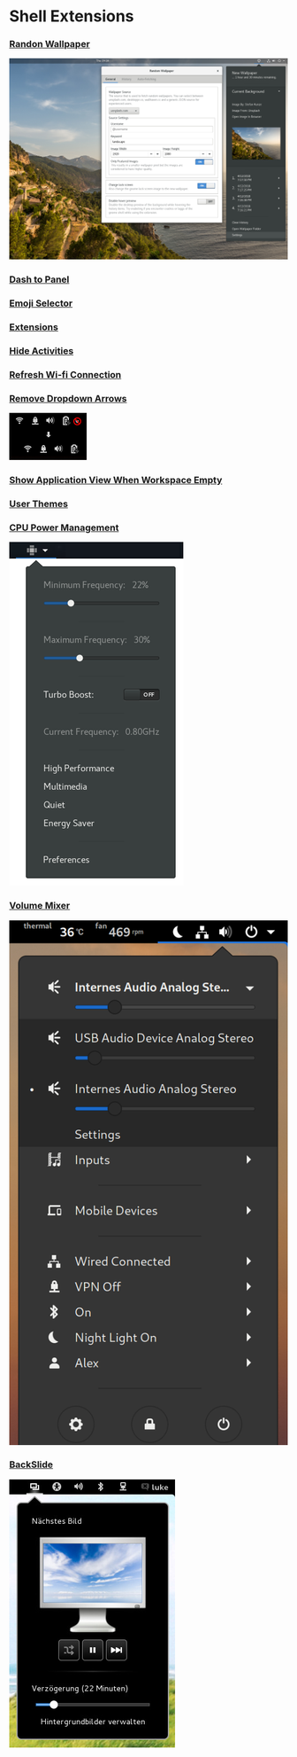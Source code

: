 # Shell Extensions

### [Randon Wallpaper](https://extensions.gnome.org/extension/1040/random-wallpaper/)

![](../../.gitbook/assets/image%20%285%29.png)

### [Dash to Panel](https://extensions.gnome.org/extension/1160/dash-to-panel/)

### [Emoji Selector](https://extensions.gnome.org/extension/1162/emoji-selector/)

### [Extensions](https://extensions.gnome.org/extension/1036/extensions/)

### [Hide Activities](https://extensions.gnome.org/extension/744/hide-activities-button/)

### [Refresh Wi-fi Connection](https://extensions.gnome.org/extension/905/refresh-wifi-connections/)

### [Remove Dropdown Arrows](https://extensions.gnome.org/extension/800/remove-dropdown-arrows/)

![](../../.gitbook/assets/image%20%281%29.png)

### [Show Application View When Workspace Empty](https://extensions.gnome.org/extension/2036/show-application-view-when-workspace-empty/)

### [User Themes](https://extensions.gnome.org/extension/19/user-themes/)

### [CPU Power Management](https://extensions.gnome.org/extension/945/cpu-power-manager/)

![](../../.gitbook/assets/image%20%286%29.png)

### [Volume Mixer](https://extensions.gnome.org/extension/858/volume-mixer/)

![](../../.gitbook/assets/image%20%287%29.png)

### [BackSlide](https://extensions.gnome.org/extension/543/backslide/)

![](../../.gitbook/assets/image%20%288%29.png)

